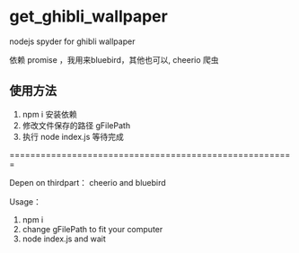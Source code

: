 # get_ghibli_wallpaper
nodejs spyder for ghibli wallpaper


依赖 promise ，我用来bluebird，其他也可以, cheerio 爬虫

使用方法  
-- 

1. npm i 安装依赖
2. 修改文件保存的路径 gFilePath 
3. 执行 node index.js 等待完成


=======================================================


Depen on  thirdpart：  cheerio and bluebird

Usage：
1.  npm i
2.  change gFilePath to fit your computer
3.  node index.js and wait
